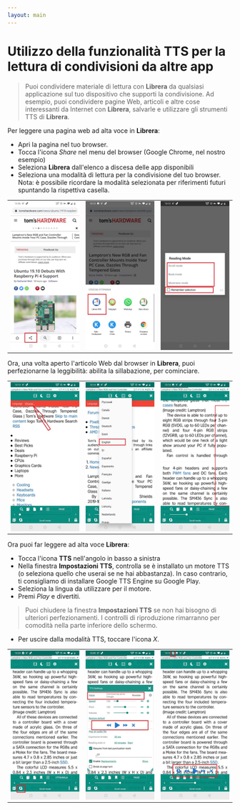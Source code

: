 ```yaml
---
layout: main
---
```


# Utilizzo della funzionalità TTS per la lettura di condivisioni da altre app
> Puoi condividere materiale di lettura con **Librera** da qualsiasi applicazione sul tuo dispositivo che supporti la condivisione.
> Ad esempio, puoi condividere pagine Web, articoli e altre cose interessanti da Internet con **Librera**, salvarle e utilizzare gli strumenti TTS di **Librera**.

Per leggere una pagina web ad alta voce in **Librera**:
* Apri la pagina nel tuo browser.
* Tocca l'icona _Share_ nel menu del browser (Google Chrome, nel nostro esempio)
* Seleziona **Librera** dall'elenco a discesa delle app disponibili
* Seleziona una modalità di lettura per la condivisione del tuo browser. Nota: è possibile ricordare la modalità selezionata per riferimenti futuri spuntando la rispettiva casella.

||||
|-|-|-|
|![](1.jpg)|![](2.jpg)|![](3.jpg)|

Ora, una volta aperto l'articolo Web dal browser in **Librera**, puoi perfezionarne la leggibilità: abilita la sillabazione, per cominciare.

||||
|-|-|-|
|![](4.jpg)|![](5.jpg)|![](6.jpg)|

Ora puoi far leggere ad alta voce **Librera**:
* Tocca l'icona **TTS** nell'angolo in basso a sinistra
* Nella finestra **Impostazioni TTS**, controlla se è installato un motore TTS (o seleziona quello che userai se ne hai abbastanza). In caso contrario, ti consigliamo di installare Google TTS Engine su Google Play.
* Seleziona la lingua da utilizzare per il motore.
* Premi _Play_ e divertiti.

> Puoi chiudere la finestra **Impostazioni TTS** se non hai bisogno di ulteriori perfezionamenti. I controlli di riproduzione rimarranno per comodità nella parte inferiore dello schermo.
* Per uscire dalla modalità TTS, toccare l'icona _X_.

||||
|-|-|-|
|![](7.jpg)|![](8.jpg)|![](10.jpg)|
